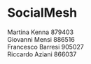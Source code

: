 # SocialMesh
Martina Kenna 879403 <br/>
Giovanni Mensi 886516 <br/>
Francesco Barresi 905027 <br/>
Riccardo Aziani 866037
